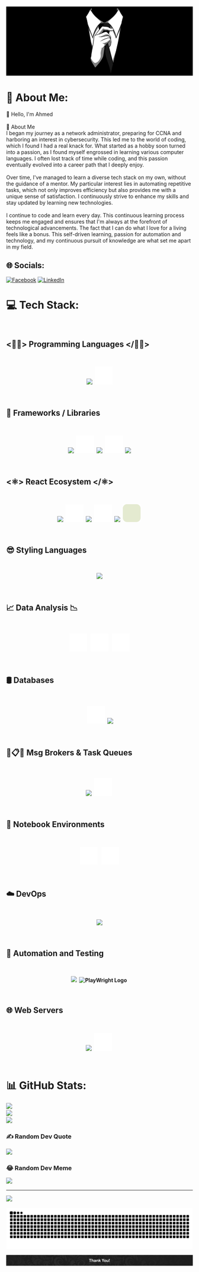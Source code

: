 <p align="center"><img src="/assets/tie_banner.jpg"></p>

# 💫 About Me:

👋 Hello, I'm Ahmed<br><br>🚀 About Me<br>I began my journey as a network administrator, preparing for CCNA and harboring an interest in cybersecurity. This led me to the world of coding, which I found I had a real knack for. What started as a hobby soon turned into a passion, as I found myself engrossed in learning various computer languages. I often lost track of time while coding, and this passion eventually evolved into a career path that I deeply enjoy.<br><br>Over time, I've managed to learn a diverse tech stack on my own, without the guidance of a mentor. My particular interest lies in automating repetitive tasks, which not only improves efficiency but also provides me with a unique sense of satisfaction. I continuously strive to enhance my skills and stay updated by learning new technologies.<br><br>I continue to code and learn every day. This continuous learning process keeps me engaged and ensures that I'm always at the forefront of technological advancements. The fact that I can do what I love for a living feels like a bonus. This self-driven learning, passion for automation and technology, and my continuous pursuit of knowledge are what set me apart in my field.<br>

## 🌐 Socials:

[![Facebook](https://img.shields.io/badge/Facebook-%231877F2.svg?logo=Facebook&logoColor=white)](https://facebook.com/ahmed.qureshi1) [![LinkedIn](https://img.shields.io/badge/LinkedIn-%230077B5.svg?logo=linkedin&logoColor=white)](https://linkedin.com/in/ahmed--qureshi)

# 💻 Tech Stack:

<br>
<b>

## <👨‍💻> Programming Languages </👨‍💻>

<br>
<p align="center">
    <img src="https://skillicons.dev/icons?i=py,js,ts,dart,html" />
    &nbsp;<img src="/assets/sql.svg" alt="SVG LOGO" width="48" height="48" >
</p>

<br>

## 🧬 Frameworks / Libraries

<br>
<p align="center">
    <img src="https://skillicons.dev/icons?i=django" />
    &nbsp;<img  src="/assets/django_rest.svg" alt="Django Rest FrameWork" width="48" height="48">&nbsp;
    <img src="https://skillicons.dev/icons?i=react,svelte,flutter,next,nodejs,express,pug,webpack" />
    &nbsp;<img  src="/assets/websocket.svg" alt="WebSocket Logo" width="48" height="48">&nbsp;
    <img src="https://skillicons.dev/icons?i=graphql" />

</p>
<br>

## <⚛️> React Ecosystem </⚛️>

<br>
<p align="center">
    <img src="https://skillicons.dev/icons?i=next"/>
    &nbsp;<img  src="/assets/react_router.svg" alt="React Router" width="48" height="48">&nbsp;
    <img src="https://skillicons.dev/icons?i=redux" />
    &nbsp;<img  src="/assets/react_query.svg" alt="React Query" width="48" height="48">&nbsp;
    <img src="https://skillicons.dev/icons?i=styledcomponents" />
    &nbsp;<img  src="/assets/next_auth.svg" alt="Next Auth" width="48" height="48">&nbsp;
</p>
<br>

## 😎 Styling Languages

<br>
<p align="center">
  <a href="https://skillicons.dev">
    <img src="https://skillicons.dev/icons?i=sass,css,tailwind" />
  </a>
</p>
<br>

## 📈 Data Analysis 📉

<br>
<p align="center">
    &nbsp;<img  src="/assets/numpy.svg" alt="NumPy" width="48" height="48">&nbsp;
    &nbsp;<img  src="/assets/pandas.svg" alt="Pandas" width="48" height="48">&nbsp;
    &nbsp;<img  src="/assets/matplotlib.svg" alt="Matplotlib" width="48" height="48">&nbsp;
  </a>
</p>
<br>

## 🛢️ Databases

<br>
<p align="center">
    &nbsp;<img  src="/assets/oracle.svg" alt="Oracle Logo" width="48" height="48">&nbsp;
    <img src="https://skillicons.dev/icons?i=postgres,mongodb,firebase,redis" />
  </a>
</p>
<br>

## 👥📋⏰ Msg Brokers & Task Queues

<br>
<p align="center">
    <img src="https://skillicons.dev/icons?i=rabbitmq" />
    &nbsp;<img  src="/assets/celery.svg" alt="Celery Logo" width="48" height="48">&nbsp;
  </a>
</p>
<br>

## 📓 Notebook Environments

<br>
<p align="center">
    &nbsp;<img  src="/assets/jupyter.svg" alt="Jupyter Logo" width="48" height="48">&nbsp;
    &nbsp;<img  src="/assets/google_colab.svg" alt="Google Colab Logo" width="48" height="48">&nbsp;
  </a>
</p>
<br>

## ☁️ DevOps

<br>
<p align="center">
    <img src="https://skillicons.dev/icons?i=docker,kubernetes,git,github" />
  </a>
</p>
<br>

## 🤖 Automation and Testing

<br>
<p align="center">
    <img src="https://skillicons.dev/icons?i=selenium,jest" />
    &nbsp;<img  src="/assets/playwright.svg.svg" alt="PlayWright Logo" width="48" height="48">&nbsp;
  </a>
</p>
<br>

## 🌐 Web Servers

<br>
<p align="center">
    <img src="https://skillicons.dev/icons?i=nginx" />
    &nbsp;<img  src="/assets/apache.svg" alt="Apache Logo" width="48" height="48">&nbsp;
  </a>
</p>
<br>

# 📊 GitHub Stats:

![](https://github-readme-stats.vercel.app/api?username=ahmedther&theme=swift&hide_border=false&include_all_commits=false&count_private=false)<br/>
![](https://github-readme-streak-stats.herokuapp.com/?user=ahmedther&theme=swift&hide_border=false)<br/>
![](https://github-readme-stats.vercel.app/api/top-langs/?username=ahmedther&theme=swift&hide_border=false&include_all_commits=false&count_private=false&layout=compact)

### ✍️ Random Dev Quote

![](https://quotes-github-readme.vercel.app/api?type=horizontal&theme=dark)

### 😂 Random Dev Meme

<img src='https://randommeme-five.vercel.app/' style="height: 400px;"/>

---

[![](https://visitcount.itsvg.in/api?id=ahmedther&icon=0&color=12)](https://visitcount.itsvg.in)

<!-- Contribution Snake -->
<p align="center"><img src="./assets/github-user-contribution.svg"></p>
<!-- Proudly created with GPRM ( https://gprm.itsvg.in ) -->

<!-- Footer -->

<img src="./assets/Footer.jpg">
